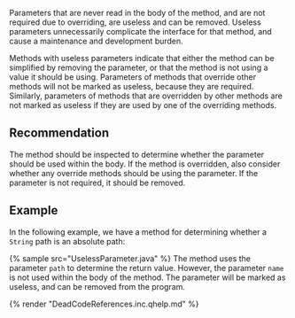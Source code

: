 Parameters that are never read in the body of the method, and are not required due to overriding, are useless and can be removed. Useless parameters unnecessarily complicate the interface for that method, and cause a maintenance and development burden.

Methods with useless parameters indicate that either the method can be simplified by removing the parameter, or that the method is not using a value it should be using. Parameters of methods that override other methods will not be marked as useless, because they are required. Similarly, parameters of methods that are overridden by other methods are not marked as useless if they are used by one of the overriding methods.


## Recommendation
The method should be inspected to determine whether the parameter should be used within the body. If the method is overridden, also consider whether any override methods should be using the parameter. If the parameter is not required, it should be removed.


## Example
In the following example, we have a method for determining whether a `String` path is an absolute path:

{% sample src="UselessParameter.java" %}
The method uses the parameter `path` to determine the return value. However, the parameter `name` is not used within the body of the method. The parameter will be marked as useless, and can be removed from the program.

{% render "DeadCodeReferences.inc.qhelp.md" %}

